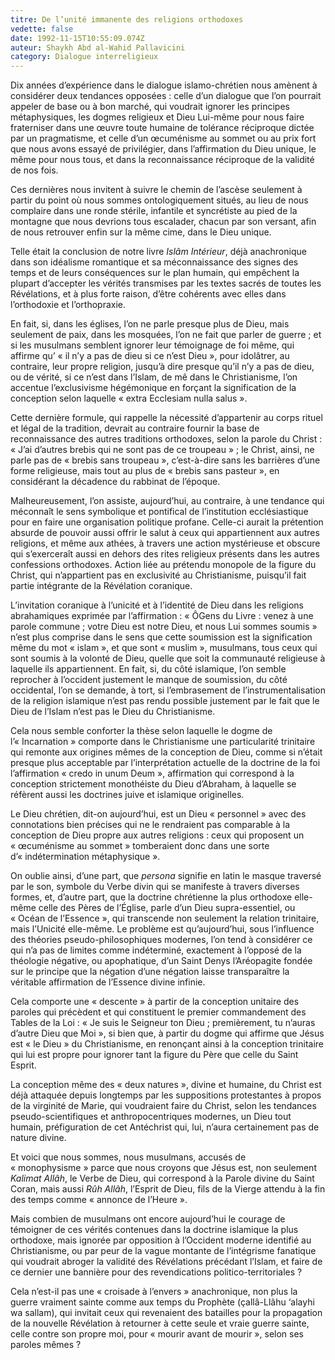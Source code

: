 ```yaml
---
titre: De l’unité immanente des religions orthodoxes
vedette: false
date: 1992-11-15T10:55:09.074Z
auteur: Shaykh Abd al-Wahid Pallavicini
category: Dialogue interreligieux
---
```

Dix années d’expérience dans le dialogue islamo-chrétien nous amènent à considérer deux tendances opposées&nbsp;: celle d’un dialogue que l’on pourrait appeler de base ou à bon marché, qui voudrait ignorer les principes métaphysiques, les dogmes religieux et Dieu Lui-m&ecirc;me pour nous faire fraterniser dans une œuvre toute humaine de tolérance réciproque dictée par un pragmatisme, et celle d’un œcuménisme au sommet ou au prix fort que nous avons essayé de privilégier, dans l’affirmation du Dieu unique, le m&ecirc;me pour nous tous, et dans la reconnaissance réciproque de la validité de nos fois.

Ces dernières nous invitent à suivre le chemin de l’ascèse seulement à partir du point où nous sommes ontologiquement situés, au lieu de nous complaire dans une ronde stérile, infantile et syncrétiste au pied de la montagne que nous devrions tous escalader, chacun par son versant, afin de nous retrouver enfin sur la m&ecirc;me cime, dans le Dieu unique.

Telle était la conclusion de notre livre *Isl&acirc;m Intérieur*, déjà anachronique dans son idéalisme romantique et sa méconnaissance des signes des temps et de leurs conséquences sur le plan humain, qui emp&ecirc;chent la plupart d’accepter les vérités transmises par les textes sacrés de toutes les Révélations, et à plus forte raison, d’&ecirc;tre cohérents avec elles dans l’orthodoxie et l’orthopraxie.

En fait, si, dans les églises, l’on ne parle presque plus de Dieu, mais seulement de paix, dans les mosquées, l’on ne fait que parler de guerre&nbsp;; et si les musulmans semblent ignorer leur témoignage de foi m&ecirc;me, qui affirme qu’&nbsp;«&nbsp;il n’y a pas de dieu si ce n’est Dieu&nbsp;», pour idol&acirc;trer, au contraire, leur propre religion, jusqu’à dire presque qu’il n’y a pas de dieu, ou de vérité, si ce n’est dans l’Islam, de m&ecirc; dans le Christianisme, l’on accentue l’exclusivisme hégémonique en forçant la signification de la conception selon laquelle «&nbsp;extra Ecclesiam nulla salus&nbsp;».

Cette dernière formule, qui rappelle la nécessité d’appartenir au corps rituel et légal de la tradition, devrait au contraire fournir la base de reconnaissance des autres traditions orthodoxes, selon la parole du Christ&nbsp;: «&nbsp;J’ai d’autres brebis qui ne sont pas de ce troupeau&nbsp;»&nbsp;; le Christ, ainsi, ne parle pas de «&nbsp;brebis sans troupeau&nbsp;», c’est-à-dire sans les barrières d’une forme religieuse, mais tout au plus de «&nbsp;brebis sans pasteur&nbsp;», en considérant la décadence du rabbinat de l’époque.

Malheureusement, l’on assiste, aujourd’hui, au contraire, à une tendance qui méconna&icirc;t le sens symbolique et pontifical de l’institution ecclésiastique pour en faire une organisation politique profane. Celle-ci aurait la prétention absurde de pouvoir aussi offrir le salut à ceux qui appartiennent aux autres religions, et m&ecirc;me aux athées, à travers une action mystérieuse et obscure qui s’exercera&icirc;t aussi en dehors des rites religieux présents dans les autres confessions orthodoxes. Action liée au prétendu monopole de la figure du Christ, qui n’appartient pas en exclusivité au Christianisme, puisqu’il fait partie intégrante de la Révélation coranique.

L’invitation coranique à l’unicité et à l’identité de Dieu dans les religions abrahamiques exprimée par l’affirmation&nbsp;: «&nbsp;&Ocirc;Gens du Livre&nbsp;: venez à une parole commune&nbsp;; votre Dieu est notre Dieu, et nous Lui sommes soumis&nbsp;» n’est plus comprise dans le sens que cette soumission est la signification m&ecirc;me du mot «&nbsp;islam&nbsp;», et que sont «&nbsp;muslim&nbsp;», musulmans, tous ceux qui sont soumis à la volonté de Dieu, quelle que soit la communauté religieuse à laquelle ils appartiennent. En fait, si, du c&ocirc;té islamique, l’on semble reprocher à l’occident justement le manque de soumission, du c&ocirc;té occidental, l’on se demande, à tort, si l’embrasement de l’instrumentalisation de la religion islamique n’est pas rendu possible justement par le fait que le Dieu de l’Islam n’est pas le Dieu du Christianisme.

Cela nous semble conforter la thèse selon laquelle le dogme de l’«&nbsp;Incarnation&nbsp;» comporte dans le Christianisme une particularité trinitaire qui remonte aux origines m&ecirc;mes de la conception de Dieu, comme si n’était presque plus acceptable par l’interprétation actuelle de la doctrine de la foi l’affirmation «&nbsp;credo in unum Deum&nbsp;», affirmation qui correspond à la conception strictement monothéiste du Dieu d’Abraham, à laquelle se réfèrent aussi les doctrines juive et islamique originelles.

Le Dieu chrétien, dit-on aujourd’hui, est un Dieu «&nbsp;personnel&nbsp;» avec des connotations bien précises qui ne le rendraient pas comparable à la conception de Dieu propre aux autres religions&nbsp;: ceux qui proposent un «&nbsp;œcuménisme au sommet&nbsp;» tomberaient donc dans une sorte d’«&nbsp;indétermination métaphysique&nbsp;».

On oublie ainsi, d’une part, que *persona* signifie en latin le masque traversé par le son, symbole du Verbe divin qui se manifeste à travers diverses formes, et, d’autre part, que la doctrine chrétienne la plus orthodoxe elle-m&ecirc;me celle des Pères de l’Église, parle d’un Dieu supra-essentiel, ou «&nbsp;Océan de l’Essence&nbsp;», qui transcende non seulement la relation trinitaire, mais l’Unicité elle-m&ecirc;me. Le problème est qu’aujourd’hui, sous l’influence des théories pseudo-philosophiques modernes, l’on tend à considérer ce qui n’a pas de limites comme indéterminé, exactement à l’opposé de la théologie négative, ou apophatique, d’un Saint Denys l’Aréopagite fondée sur le principe que la négation d’une négation laisse transpara&icirc;tre la véritable affirmation de l’Essence divine infinie.

Cela comporte une «&nbsp;descente&nbsp;» à partir de la conception unitaire des paroles qui précèdent et qui constituent le premier commandement des Tables de la Loi&nbsp;: «&nbsp;Je suis le Seigneur ton Dieu&nbsp;; premièrement, tu n’auras d’autre Dieu que Moi&nbsp;», si bien que, à partir du dogme qui affirme que Jésus est «&nbsp;le Dieu&nbsp;» du Christianisme, en renonçant ainsi à la conception trinitaire qui lui est propre pour ignorer tant la figure du Père que celle du Saint Esprit.

La conception m&ecirc;me des «&nbsp;deux natures&nbsp;», divine et humaine, du Christ est déjà attaquée depuis longtemps par les suppositions protestantes à propos de la virginité de Marie, qui voudraient faire du Christ, selon les tendances pseudo-scientifiques et anthropocentriques modernes, un Dieu tout humain, préfiguration de cet Antéchrist qui, lui, n’aura certainement pas de nature divine.

Et voici que nous sommes, nous musulmans, accusés de «&nbsp;monophysisme&nbsp;» parce que nous croyons que Jésus est, non seulement *Kalimat All&acirc;h*, le Verbe de Dieu, qui correspond à la Parole divine du Saint Coran, mais aussi *R&ucirc;h All&acirc;h*, l’Esprit de Dieu, fils de la Vierge attendu à la fin des temps comme «&nbsp;annonce de l’Heure&nbsp;».

Mais combien de musulmans ont encore aujourd’hui le courage de témoigner de ces vérités contenues dans la doctrine islamique la plus orthodoxe, mais ignorée par opposition à l’Occident moderne identifié au Christianisme, ou par peur de la vague montante de l’intégrisme fanatique qui voudrait abroger la validité des Révélations précédant l’Islam, et faire de ce dernier une bannière pour des revendications politico-territoriales&nbsp;?

Cela n’est-il pas une «&nbsp;croisade à l’envers&nbsp;» anachronique, non plus la guerre vraiment sainte comme aux temps du Prophète (çall&acirc;-Ll&acirc;hu ‘alayhi wa sallam), qui invitait ceux qui revenaient des batailles pour la propagation de la nouvelle Révélation à retourner à cette seule et vraie guerre sainte, celle contre son propre moi, pour «&nbsp;mourir avant de mourir&nbsp;», selon ses paroles m&ecirc;mes&nbsp;?